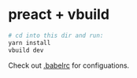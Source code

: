 # preact + vbuild

```bash
# cd into this dir and run:
yarn install
vbuild dev
```

Check out [.babelrc](https://github.com/egoist/vbuild/blob/master/examples/preact/.babelrc) for configuations.
